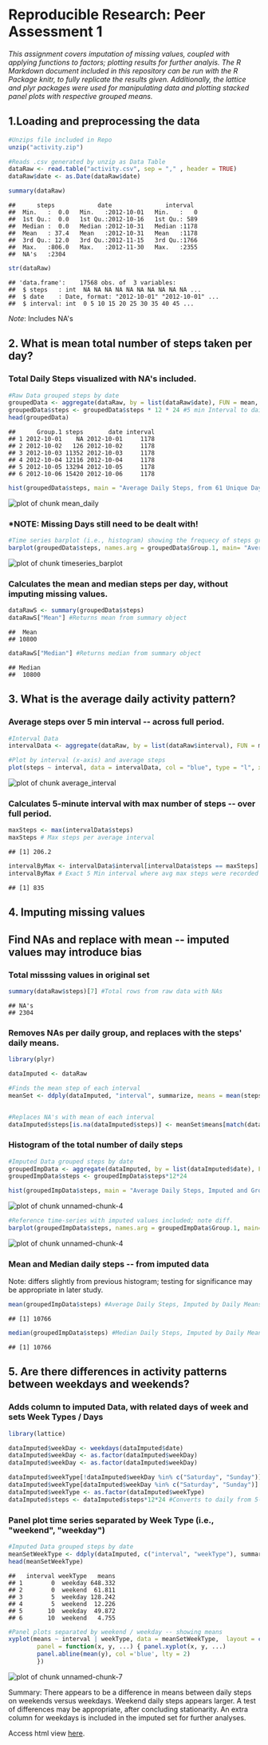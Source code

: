 # Reproducible Research: Peer Assessment 1

*This assignment covers imputation of missing values, coupled with applying functions to factors; plotting results for further analyis. The R Markdown document included in this repository can be run with the R Package knitr, to fully replicate the results given. Additionally, the lattice and plyr packages were used for manipulating data and plotting stacked panel plots with respective grouped means.*

## 1.Loading and preprocessing the data


```r
#Unzips file included in Repo
unzip("activity.zip")

#Reads .csv generated by unzip as Data Table
dataRaw <- read.table("activity.csv", sep = "," , header = TRUE)
dataRaw$date <- as.Date(dataRaw$date)

summary(dataRaw)
```

```
##      steps            date               interval   
##  Min.   :  0.0   Min.   :2012-10-01   Min.   :   0  
##  1st Qu.:  0.0   1st Qu.:2012-10-16   1st Qu.: 589  
##  Median :  0.0   Median :2012-10-31   Median :1178  
##  Mean   : 37.4   Mean   :2012-10-31   Mean   :1178  
##  3rd Qu.: 12.0   3rd Qu.:2012-11-15   3rd Qu.:1766  
##  Max.   :806.0   Max.   :2012-11-30   Max.   :2355  
##  NA's   :2304
```

```r
str(dataRaw)
```

```
## 'data.frame':	17568 obs. of  3 variables:
##  $ steps   : int  NA NA NA NA NA NA NA NA NA NA ...
##  $ date    : Date, format: "2012-10-01" "2012-10-01" ...
##  $ interval: int  0 5 10 15 20 25 30 35 40 45 ...
```
*Note*: Includes NA's

## 2. What is mean total number of steps taken per day?

### Total Daily Steps visualized with NA's included.

```r
#Raw Data grouped steps by date
groupedData <- aggregate(dataRaw, by = list(dataRaw$date), FUN = mean, na.rm = FALSE)
groupedData$steps <- groupedData$steps * 12 * 24 #5 min Interval to daily
head(groupedData)
```

```
##      Group.1 steps       date interval
## 1 2012-10-01    NA 2012-10-01     1178
## 2 2012-10-02   126 2012-10-02     1178
## 3 2012-10-03 11352 2012-10-03     1178
## 4 2012-10-04 12116 2012-10-04     1178
## 5 2012-10-05 13294 2012-10-05     1178
## 6 2012-10-06 15420 2012-10-06     1178
```

```r
hist(groupedData$steps, main = "Average Daily Steps, from 61 Unique Days", xlab = "Daily Steps (based on Average 5 Minute Interval")
```

![plot of chunk mean_daily](figure/mean_daily.png) 

### *NOTE: Missing Days still need to be dealt with!

```r
#Time series barplot (i.e., histogram) showing the frequecy of steps grouped by date.
barplot(groupedData$steps, names.arg = groupedData$Group.1, main= "Average Steps per Day", xlab = "Dates", ylab="Step Count", las = 1, border = NA) 
```

![plot of chunk timeseries_barplot](figure/timeseries_barplot.png) 

### Calculates the mean and median steps per day, without imputing missing values.

```r
dataRawS <- summary(groupedData$steps)
dataRawS["Mean"] #Returns mean from summary object
```

```
##  Mean 
## 10800
```

```r
dataRawS["Median"] #Returns median from summary object
```

```
## Median 
##  10800
```


## 3. What is the average daily activity pattern?




### Average steps over 5 min interval -- across full period.


```r
#Interval Data
intervalData <- aggregate(dataRaw, by = list(dataRaw$interval), FUN = mean, na.rm = TRUE)

#Plot by interval (x-axis) and average steps
plot(steps ~ interval, data = intervalData, col = "blue", type = "l", xlab = "Interval", ylab = "Average Steps per 5 Min")
```

![plot of chunk average_interval](figure/average_interval.png) 



### Calculates 5-minute interval with max number of steps -- over full period.

```r
maxSteps <- max(intervalData$steps)
maxSteps # Max steps per average interval
```

```
## [1] 206.2
```

```r
intervalByMax <- intervalData$interval[intervalData$steps == maxSteps]
intervalByMax # Exact 5 Min interval where avg max steps were recorded
```

```
## [1] 835
```


## 4. Imputing missing values

## Find NAs and replace with mean -- imputed values may introduce bias

### Total misssing values in original set    

```r
summary(dataRaw$steps)[7] #Total rows from raw data with NAs
```

```
## NA's 
## 2304
```
   
### Removes NAs per daily group, and replaces with the steps' daily means. 

```r
library(plyr)

dataImputed <- dataRaw

#Finds the mean step of each interval
meanSet <- ddply(dataImputed, "interval", summarize, means = mean(steps, na.rm=TRUE))


#Replaces NA's with mean of each interval
dataImputed$steps[is.na(dataImputed$steps)] <- meanSet$means[match(dataImputed$interval, meanSet$interval)][is.na(dataImputed$steps)]
```


### Histogram of the total number of daily steps

```r
#Imputed Data grouped steps by date
groupedImpData <- aggregate(dataImputed, by = list(dataImputed$date), FUN = mean, na.rm = FALSE)
groupedImpData$steps <- groupedImpData$steps*12*24

hist(groupedImpData$steps, main = "Average Daily Steps, Imputed and Grouped from 61 Unique Days", xlab = "Daily Steps (based on Average 5 Minute Intervals")
```

![plot of chunk unnamed-chunk-4](figure/unnamed-chunk-41.png) 

```r
#Reference time-series with imputed values included; note diff.
barplot(groupedImpData$steps, names.arg = groupedImpData$Group.1, main= "Average Steps per Day", xlab = "Dates", ylab="Step Count", las = 1, border = NA) 
```

![plot of chunk unnamed-chunk-4](figure/unnamed-chunk-42.png) 

### Mean and Median daily steps -- from imputed data
Note: differs slightly from previous histogram; testing for significance may be appropriate in later study.

```r
mean(groupedImpData$steps) #Average Daily Steps, Imputed by Daily Means   , na.rm = TRUE
```

```
## [1] 10766
```

```r
median(groupedImpData$steps) #Median Daily Steps, Imputed by Daily Means
```

```
## [1] 10766
```


## 5. Are there differences in activity patterns between weekdays and weekends?


### Adds column to imputed Data, with related days of week and sets Week Types / Days


```r
library(lattice)

dataImputed$weekDay <- weekdays(dataImputed$date) 
dataImputed$weekDay <- as.factor(dataImputed$weekDay)
dataImputed$weekDay <- as.factor(dataImputed$weekDay)

dataImputed$weekType[!dataImputed$weekDay %in% c("Saturday", "Sunday")] <- "weekday"
dataImputed$weekType[dataImputed$weekDay %in% c("Saturday", "Sunday")] <- "weekend"
dataImputed$weekType <- as.factor(dataImputed$weekType)
dataImputed$steps <- dataImputed$steps*12*24 #Converts to daily from 5-min steps
```

### Panel plot time series separated by Week Type (i.e., "weekend", "weekday")

```r
#Imputed Data grouped steps by date
meanSetWeekType <- ddply(dataImputed, c("interval", "weekType"), summarize, means = mean(steps, na.rm=TRUE))
head(meanSetWeekType)
```

```
##   interval weekType   means
## 1        0  weekday 648.332
## 2        0  weekend  61.811
## 3        5  weekday 128.242
## 4        5  weekend  12.226
## 5       10  weekday  49.872
## 6       10  weekend   4.755
```

```r
#Panel plots separated by weekend / weekday -- showing means
xyplot(means ~ interval | weekType, data = meanSetWeekType,  layout = c(1,2), type = "l", ylab = "Mean Daily Interval Steps by Week-Types", xlab = "Intervals", col = "blue", 
        panel = function(x, y, ...) { panel.xyplot(x, y, ...) 
        panel.abline(mean(y), col ='blue', lty = 2) 
        })
```

![plot of chunk unnamed-chunk-7](figure/unnamed-chunk-7.png) 

Summary: There appears to be a difference in means between daily steps on weekends versus weekdays. Weekend daily steps appears larger. A test of differences may be appropriate, after concluding stationarity. An extra column for weekdays is included in the imputed set for further analyses.
    
Access html view [here](http://htmlpreview.github.io/?https://github.com/ZeccaLehn/RepData_PeerAssessment1/blob/master/PA1_template.html).




